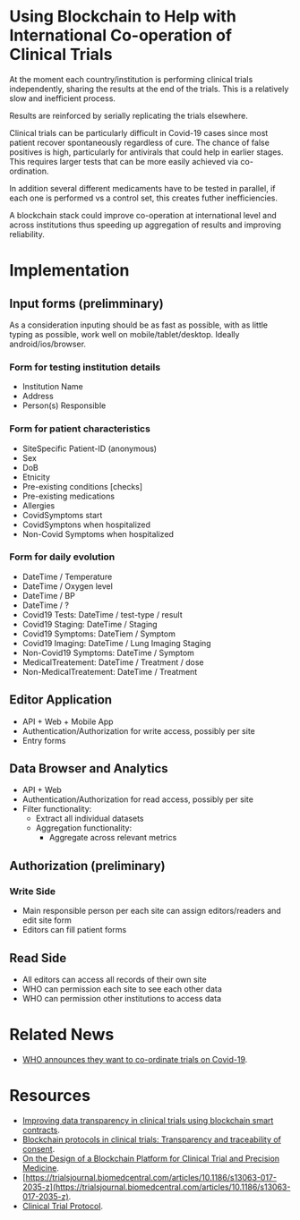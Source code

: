 # Using Blockchain to Help with International Co-operation of Clinical Trials

At the moment each country/institution is performing clinical trials independently, sharing the results at the end of the trials. This is a relatively slow and inefficient process. 

Results are reinforced by serially replicating the trials elsewhere. 

Clinical trials can be particularly difficult in Covid-19 cases since most patient recover spontaneously regardless of cure. The chance of false positives is high, particularly for antivirals that could help in earlier stages. This requires larger tests that can be more easily achieved via co-ordination.

In addition several different medicaments have to be tested in parallel, if each one is performed vs a control set, this creates futher inefficiencies. 

A blockchain stack could improve co-operation at international level and across institutions thus speeding up aggregation of results and improving reliability.

# Implementation


## Input forms (prelimminary)

As a consideration inputing should be as fast as possible, with as little typing as possible, work well on mobile/tablet/desktop. Ideally android/ios/browser.

### Form for testing institution details
* Institution Name
* Address
* Person(s) Responsible

### Form for patient characteristics
* SiteSpecific Patient-ID (anonymous)
* Sex
* DoB
* Etnicity
* Pre-existing conditions [checks]
* Pre-existing medications
* Allergies
* CovidSymptoms start
* CovidSymptons when hospitalized
* Non-Covid Symptoms when hospitalized

### Form for daily evolution 
* DateTime / Temperature
* DateTime / Oxygen level
* DateTime / BP
* DateTime / ?
* Covid19 Tests: DateTime / test-type / result
* Covid19 Staging: DateTime / Staging
* Covid19 Symptoms: DateTiem / Symptom
* Covid19 Imaging: DateTime / Lung Imaging Staging
* Non-Covid19 Symptoms: DateTime / Symptom
* MedicalTreatement: DateTime / Treatment / dose
* Non-MedicalTreatement: DateTime / Treatment

## Editor Application
* API + Web + Mobile App
* Authentication/Authorization for write access, possibly per site
* Entry forms

## Data Browser and Analytics
* API + Web
* Authentication/Authorization for read access, possibly per site
* Filter functionality:
	* Extract all individual datasets
	* Aggregation functionality:
		* Aggregate across relevant metrics

## Authorization (preliminary)

### Write Side

* Main responsible person per each site can assign editors/readers and edit site form
* Editors can fill patient forms

## Read Side

* All editors can access all records of their own site
* WHO can permission each site to see each other data
* WHO can permission other institutions to access data


# Related News

* [WHO announces they want to co-ordinate trials on Covid-19](https://www.who.int/dg/speeches/detail/who-director-general-s-opening-remarks-at-the-media-briefing-on-covid-19---18-march-2020).

# Resources

* [Improving data transparency in clinical trials using blockchain smart contracts](https://www.ncbi.nlm.nih.gov/pmc/articles/PMC5357027.1/).
* [Blockchain protocols in clinical trials: Transparency and traceability of consent](https://www.ncbi.nlm.nih.gov/pmc/articles/PMC5676196.5/).
* [On the Design of a Blockchain Platform for Clinical Trial and Precision Medicine](https://ieeexplore.ieee.org/abstract/document/7980138).
* [https://trialsjournal.biomedcentral.com/articles/10.1186/s13063-017-2035-z](https://trialsjournal.biomedcentral.com/articles/10.1186/s13063-017-2035-z).
* [Clinical Trial Protocol](https://clinicaltrials.gov/ProvidedDocs/85/NCT01619085/Prot_000.pdf).
